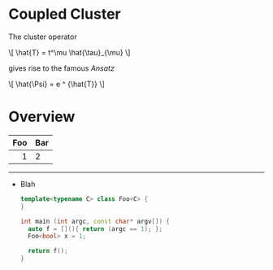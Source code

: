 # Coupled Cluster

The cluster operator

\\[
 \\hat{T} = t^\\mu \\hat{\\tau}_{\\mu}
\\]

gives rise to the famous *Ansatz*

\\[
  \\hat{\\Psi} = e ^ {\\hat{T}}
\\]





# Overview

| Foo | Bar
|----:|:----
|  1  |  2






---
* Blah

    ```cpp
    template<typename C> class Foo<C> {
    }

    int main (int argc, const char* argv[]) {
      auto f = [](){ return (argc == 1); };
      Foo<bool> x = 1;

      return f();
    }
    ```



